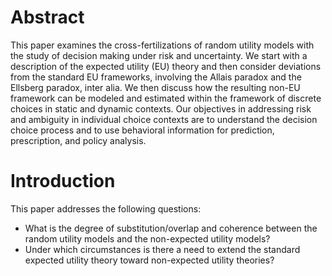 # Abstract

This paper examines the cross-fertilizations of random utility models with the study of decision making under risk and uncertainty. 
We start with a description of the expected utility (EU) theory and then consider deviations from the standard EU frameworks, involving the Allais paradox and the Ellsberg paradox, inter alia.
We then discuss how the resulting non-EU framework can be modeled and estimated within the framework of discrete choices in static and dynamic contexts. 
Our objectives in addressing risk and ambiguity in individual choice contexts are to understand the decision choice process and to use behavioral information for prediction, prescription, and policy analysis.

# Introduction

This paper addresses the following questions: 

- What is the degree of substitution/overlap and coherence between the random utility models and the non-expected utility models? 
- Under which circumstances is there a need to extend the standard expected utility theory toward non-expected utility theories?
